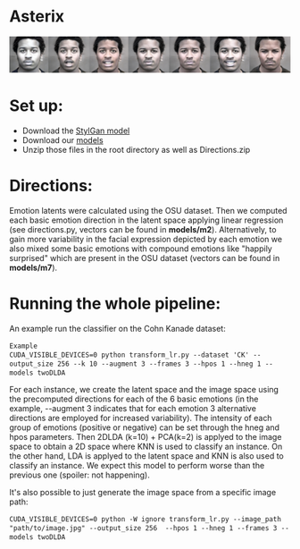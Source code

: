 
# Asterix
![](img.png)
# Set up:
* Download the [StylGan model](https://drive.google.com/file/d/1Y0WMfL7LFgjJy-8FbxhmS1K-YXHRNwKs/view?usp=sharing)
* Download our [models](https://drive.google.com/file/d/1Y0WMfL7LFgjJy-8FbxhmS1K-YXHRNwKs/view?usp=sharing)
* Unzip those files in the root directory as well as Directions.zip

# Directions:

Emotion latents were calculated using the OSU dataset. Then we computed each basic emotion direction in the latent space applying linear regression (see directions.py, vectors can be found in **models/m2**).
Alternatively, to gain more variability in the facial expression depicted by each emotion we also mixed some basic emotions with compound emotions like "happily surprised" which are present in the OSU dataset (vectors can be found in **models/m7**).

# Running the whole pipeline:

An example run the classifier on the Cohn Kanade dataset:
```
Example
CUDA_VISIBLE_DEVICES=0 python transform_lr.py --dataset 'CK' --output_size 256 --k 10 --augment 3 --frames 3 --hpos 1 --hneg 1 --models twoDLDA
```

For each instance, we create the latent space and the image space using the precomputed directions for each of the 6 basic emotions (in the example, --augment 3 indicates that for each emotion 3 alternative directions are employed for increased variability). The intensity of each group of emotions (positive or negative) can be set through the hneg and hpos parameters.
Then 2DLDA (k=10) + PCA(k=2) is applyed to the image space to obtain a 2D space where KNN is used to classify an instance. 
On the other hand, LDA is applyed to the latent space and KNN is also used to classify an instance. We expect this model to perform worse than the previous one (spoiler: not happening).

It's also possible to just generate the image space from a specific image path:

```
CUDA_VISIBLE_DEVICES=0 python -W ignore transform_lr.py --image_path "path/to/image.jpg" --output_size 256  --hpos 1 --hneg 1 --frames 3 --models twoDLDA
```

